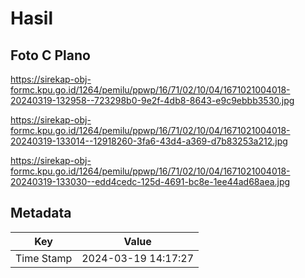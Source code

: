 # Hasil

## Foto C Plano

https://sirekap-obj-formc.kpu.go.id/1264/pemilu/ppwp/16/71/02/10/04/1671021004018-20240319-132958--723298b0-9e2f-4db8-8643-e9c9ebbb3530.jpg

https://sirekap-obj-formc.kpu.go.id/1264/pemilu/ppwp/16/71/02/10/04/1671021004018-20240319-133014--12918260-3fa6-43d4-a369-d7b83253a212.jpg

https://sirekap-obj-formc.kpu.go.id/1264/pemilu/ppwp/16/71/02/10/04/1671021004018-20240319-133030--edd4cedc-125d-4691-bc8e-1ee44ad68aea.jpg


## Metadata

| Key        | Value               |
| ---------- | ------------------- |
| Time Stamp | 2024-03-19 14:17:27 |




